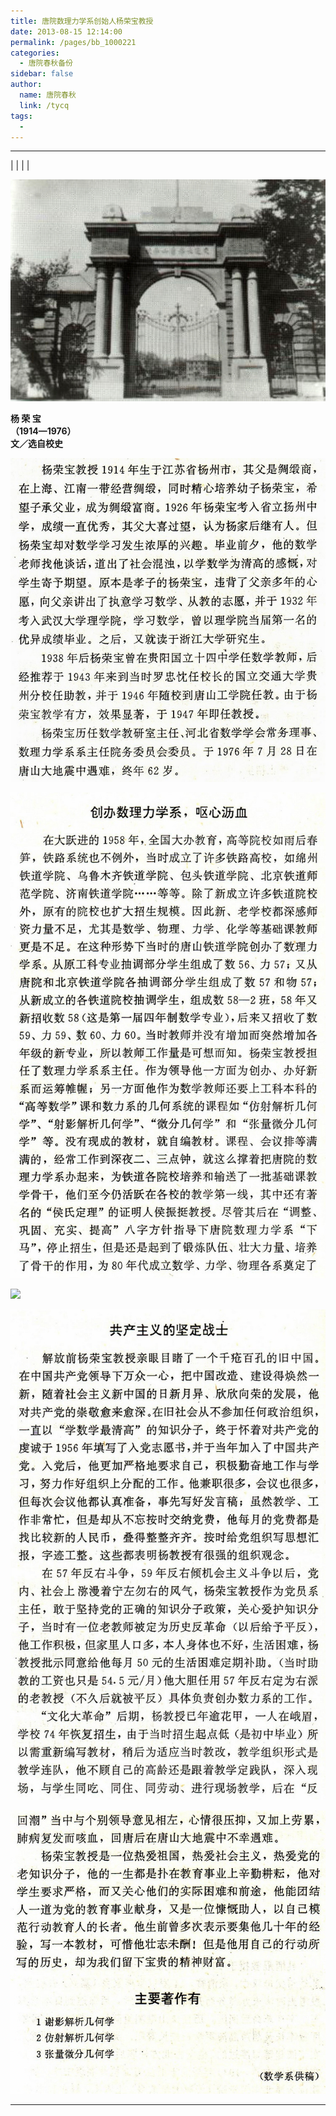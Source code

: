 ```yaml
---
title: 唐院数理力学系创始人杨荣宝教授
date: 2013-08-15 12:14:00
permalink: /pages/bb_1000221
categories: 
  - 唐院春秋备份
sidebar: false
author: 
  name: 唐院春秋
  link: /tycq
tags: 
  - 
---
```


* * *

  
|  |  |  |

![](/pic/img.bimg.126.net_photo_UK2yLIkrf7m1it61oTc_nw==_1453536779734980769.jpg)

**杨 荣 宝  
（1914—1976）  
文／选自校史**

![](/pic/img0.ph.126.net_vEQvvfrzHTw_Ns5T9i3msg==_3164060213304691953.jpg)

![](/pic/img1.ph.126.net_jgCnBVUDI7G_n2fRneMdoA==_6598244045076492052.jpg)

![](http://img2.ph.126.net/5NQee7Qgesroi-tjSIChfw==/6597745966309320959.jpg)

![](/pic/img2.ph.126.net_41APohmr1fHyZeVMc3ZRpw==_3284531503336904000.jpg)

![](/pic/img0.ph.126.net_Q6hDXEo5AGtzdSrV2SGm4w==_1966947137354294730.jpg)

  
  
  
---